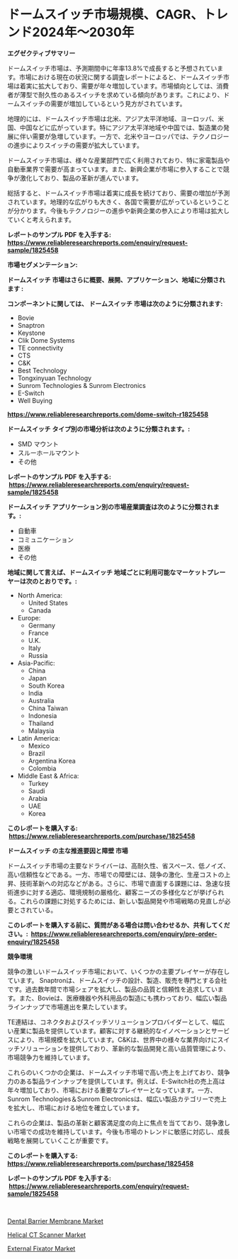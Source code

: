 <p><h1>ドームスイッチ市場規模、CAGR、トレンド2024年〜2030年</h1></p><p><strong>エグゼクティブサマリー</strong></p>
<p><p>ドームスイッチ市場は、予測期間中に年率13.8%で成長すると予想されています。市場における現在の状況に関する調査レポートによると、ドームスイッチ市場は着実に拡大しており、需要が年々増加しています。市場傾向としては、消費者が薄型で耐久性のあるスイッチを求めている傾向があります。これにより、ドームスイッチの需要が増加しているという見方がされています。</p><p>地理的には、ドームスイッチ市場は北米、アジア太平洋地域、ヨーロッパ、米国、中国などに広がっています。特にアジア太平洋地域や中国では、製造業の発展に伴い需要が急増しています。一方で、北米やヨーロッパでは、テクノロジーの進歩によりスイッチの需要が拡大しています。</p><p>ドームスイッチ市場は、様々な産業部門で広く利用されており、特に家電製品や自動車業界で需要が高まっています。また、新興企業が市場に参入することで競争が激化しており、製品の革新が進んでいます。</p><p>総括すると、ドームスイッチ市場は着実に成長を続けており、需要の増加が予測されています。地理的な広がりも大きく、各国で需要が広がっているということが分かります。今後もテクノロジーの進歩や新興企業の参入により市場は拡大していくと考えられます。</p></p>
<p><strong>レポートのサンプル PDF を入手する: <a href="https://www.reliableresearchreports.com/enquiry/request-sample/1825458">https://www.reliableresearchreports.com/enquiry/request-sample/1825458</a></strong></p>
<p><strong>市場セグメンテーション:</strong></p>
<p><strong> ドームスイッチ 市場はさらに概要、展開、アプリケーション、地域に分類されます :</strong></p>
<p><strong>コンポーネントに関しては、 ドームスイッチ 市場は次のように分類されます: &nbsp;</strong></p>
<p><ul><li>Bovie</li><li>Snaptron</li><li>Keystone</li><li>Clik Dome Systems</li><li>TE connectivity</li><li>CTS</li><li>C&K</li><li>Best Technology</li><li>Tongxinyuan Technology</li><li>Sunrom Technologies & Sunrom Electronics</li><li>E-Switch</li><li>Well Buying</li></ul></p>
<p><strong><a href="https://www.reliableresearchreports.com/dome-switch-r1825458">https://www.reliableresearchreports.com/dome-switch-r1825458</a></strong></p>
<p><strong> ドームスイッチ タイプ別の市場分析は次のように分類されます。:</strong></p>
<p><ul><li>SMD マウント</li><li>スルーホールマウント</li><li>その他</li></ul></p>
<p><strong>レポートのサンプル PDF を入手する: &nbsp;<a href="https://www.reliableresearchreports.com/enquiry/request-sample/1825458">https://www.reliableresearchreports.com/enquiry/request-sample/1825458</a></strong></p>
<p><strong> ドームスイッチ アプリケーション別の市場産業調査は次のように分類されます。:</strong></p>
<p><ul><li>自動車</li><li>コミュニケーション</li><li>医療</li><li>その他</li></ul></p>
<p><strong>地域に関して言えば、ドームスイッチ 地域ごとに利用可能なマーケットプレーヤーは次のとおりです。:</strong></p>
<p><ul>
    <li>
        North America:
        <ul>
            <li>United States</li>
            <li>Canada</li>
        </ul>
    </li>
    <li>
        Europe:
        <ul>
            <li>Germany</li>
            <li>France</li>
            <li>U.K.</li>
            <li>Italy</li>
            <li>Russia</li>
        </ul>
    </li>
    <li>
        Asia-Pacific:
        <ul>
            <li>China</li>
            <li>Japan</li>
            <li>South Korea</li>
            <li>India</li>
            <li>Australia</li>
            <li>China Taiwan</li>
            <li>Indonesia</li>
            <li>Thailand</li>
            <li>Malaysia</li>
        </ul>
    </li>
    <li>
        Latin America:
        <ul>
            <li>Mexico</li>
            <li>Brazil</li>
            <li>Argentina Korea</li>
            <li>Colombia</li>
        </ul>
    </li>
    <li>
        Middle East & Africa:
        <ul>
            <li>Turkey</li>
            <li>Saudi</li>
            <li>Arabia</li>
            <li>UAE</li>
            <li>Korea</li>
        </ul>
    </li>
    </ul></p>
<p><strong>このレポートを購入する: &nbsp;<a href="https://www.reliableresearchreports.com/purchase/1825458">https://www.reliableresearchreports.com/purchase/1825458</a></strong></p>
<p><strong>ドームスイッチ の主な推進要因と障壁 市場</strong></p>
<p><p>ドームスイッチ市場の主要なドライバーは、高耐久性、省スペース、低ノイズ、高い信頼性などである。一方、市場での障壁には、競争の激化、生産コストの上昇、技術革新への対応などがある。さらに、市場で直面する課題には、急速な技術進歩に対する適応、環境規制の厳格化、顧客ニーズの多様化などが挙げられる。これらの課題に対処するためには、新しい製品開発や市場戦略の見直しが必要とされている。</p></p>
<p><strong>このレポートを購入する前に、質問がある場合は問い合わせるか、共有してください。:&nbsp; <a href="https://www.reliableresearchreports.com/enquiry/pre-order-enquiry/1825458">https://www.reliableresearchreports.com/enquiry/pre-order-enquiry/1825458</a></strong></p>
<p><strong>競争環境</strong></p>
<p><p>競争の激しいドームスイッチ市場において、いくつかの主要プレイヤーが存在しています。 Snaptronは、ドームスイッチの設計、製造、販売を専門とする会社です。過去数年間で市場シェアを拡大し、製品の品質と信頼性を追求しています。また、Bovieは、医療機器や外科用品の製造にも携わっており、幅広い製品ラインナップで市場進出を果たしています。</p><p>TE連結は、コネクタおよびスイッチソリューションプロバイダーとして、幅広い産業に製品を提供しています。顧客に対する継続的なイノベーションとサービスにより、市場規模を拡大しています。C&Kは、世界中の様々な業界向けにスイッチソリューションを提供しており、革新的な製品開発と高い品質管理により、市場競争力を維持しています。</p><p>これらのいくつかの企業は、ドームスイッチ市場で高い売上を上げており、競争力のある製品ラインナップを提供しています。例えば、E-Switch社の売上高は年々増加しており、市場における重要なプレイヤーとなっています。一方、Sunrom Technologies＆Sunrom Electronicsは、幅広い製品カテゴリーで売上を拡大し、市場における地位を確立しています。</p><p>これらの企業は、製品の革新と顧客満足度の向上に焦点を当てており、競争激しい市場での成功を維持しています。今後も市場のトレンドに敏感に対応し、成長戦略を展開していくことが重要です。</p></p>
<p><strong>このレポートを購入する: &nbsp; <a href="https://www.reliableresearchreports.com/purchase/1825458">https://www.reliableresearchreports.com/purchase/1825458</a></strong></p>
<p><strong>レポートのサンプル PDF を入手する: &nbsp;<a href="https://www.reliableresearchreports.com/enquiry/request-sample/1825458">https://www.reliableresearchreports.com/enquiry/request-sample/1825458</a></strong><strong></strong></p>
<p>&nbsp;</p>
<p><p><a href="https://metal-farmhouse-e95.notion.site/Analyzing-Dental-Barrier-Membrane-Market-Global-Industry-Perspective-and-Forecast-2024-to-2031-0ea6938adc8c43b1a472a1680afff083">Dental Barrier Membrane Market</a></p><p><a href="https://gratis-rainforest-2ca.notion.site/Helical-CT-Scanner-Market-Trends-Forecast-and-Competitive-Analysis-to-2031-958a366f32204e9e92a57af814518747">Helical CT Scanner Market</a></p><p><a href="https://crocus-run-b5a.notion.site/External-Fixator-Market-Outlook-Industry-Overview-and-Forecast-2024-to-2031-6abb4a2da13c42c5949e5a745d058f02">External Fixator Market</a></p></p>